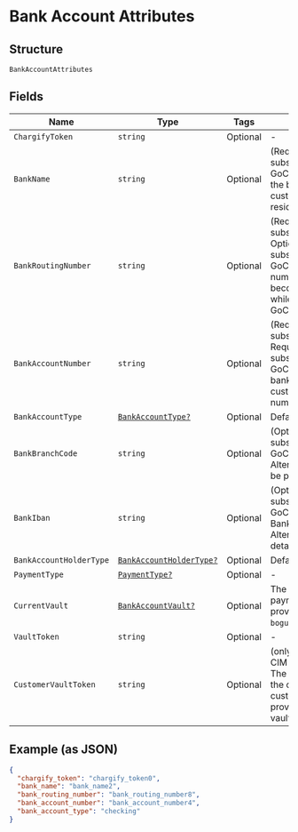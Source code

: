
# Bank Account Attributes

## Structure

`BankAccountAttributes`

## Fields

| Name | Type | Tags | Description |
|  --- | --- | --- | --- |
| `ChargifyToken` | `string` | Optional | - |
| `BankName` | `string` | Optional | (Required when creating a subscription with ACH or GoCardless) The name of the bank where the customer’s account resides |
| `BankRoutingNumber` | `string` | Optional | (Required when creating a subscription with ACH. Optional when creating a subscription with GoCardless). The routing number of the bank. It becomes bank_code while passing via GoCardless API |
| `BankAccountNumber` | `string` | Optional | (Required when creating a subscription with ACH. Required when creating a subscription with GoCardless and bank_iban is blank) The customerʼs bank account number |
| `BankAccountType` | [`BankAccountType?`](../../doc/models/bank-account-type.md) | Optional | Defaults to checking |
| `BankBranchCode` | `string` | Optional | (Optional when creating a subscription with GoCardless) Branch code. Alternatively, an IBAN can be provided |
| `BankIban` | `string` | Optional | (Optional when creating a subscription with GoCardless). International Bank Account Number. Alternatively, local bank details can be provided |
| `BankAccountHolderType` | [`BankAccountHolderType?`](../../doc/models/bank-account-holder-type.md) | Optional | Defaults to personal |
| `PaymentType` | [`PaymentType?`](../../doc/models/payment-type.md) | Optional | - |
| `CurrentVault` | [`BankAccountVault?`](../../doc/models/bank-account-vault.md) | Optional | The vault that stores the payment profile with the provided vault_token. Use `bogus` for testing. |
| `VaultToken` | `string` | Optional | - |
| `CustomerVaultToken` | `string` | Optional | (only for Authorize.Net CIM storage or Square) The customerProfileId for the owner of the customerPaymentProfileId provided as the vault_token |

## Example (as JSON)

```json
{
  "chargify_token": "chargify_token0",
  "bank_name": "bank_name2",
  "bank_routing_number": "bank_routing_number8",
  "bank_account_number": "bank_account_number4",
  "bank_account_type": "checking"
}
```

